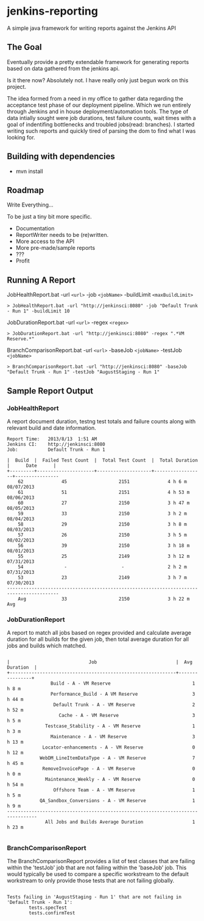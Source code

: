 jenkins-reporting
=================

A simple java framework for writing reports against the Jenkins API

## The Goal

Eventually provide a pretty extendable framework for generating reports based on data gathered from the jenkins api.  

Is it there now?  Absolutely not.  I have really only just begun work on this project.  

The idea formed from a need in my office to gather data regarding the acceptance test phase of our deployment pipeline.  Which we run entirely through Jenkins and in house deployment/automation tools.  The type of data intially sought were job durations, test failure counts, wait times with a goal of indentifing bottlenecks and troubled jobs(read: branches).  I started writing such reports and quickly tired of parsing the dom to find what I was looking for. 

## Building with dependencies

* mvn install

## Roadmap

Write Everything...

To be just a tiny bit more specific.

* Documentation
* ReportWriter needs to be (re)written.  
* More access to the API
* More pre-made/sample reports
* ???
* Profit


## Running A Report

JobHealthReport.bat -url `<url>` -job `<jobName>` -buildLimit `<maxBuildLimit>`


```
> JobHealthReport.bat -url "http://jenkinsci:8080" -job "Default Trunk - Run 1" -buildLimit 10

```

JobDurationReport.bat -url `<url>` -regex `<regex>`


```
> JobDurationReport.bat -url "http://jenkinsci:8080" -regex ".*VM Reserve.*" 

```

BranchComparisonReport.bat -url `<url>` -baseJob `<jobName>` -testJob `<jobName>`

```
> BranchComparisonReport.bat -url "http://jenkinsci:8080" -baseJob "Default Trunk - Run 1" -testJob "AugustStaging - Run 1"

```

## Sample Report Output

### JobHealthReport

A report document duration, testng test totals and failure counts along with relevant build and date information.

```
Report Time:   2013/8/13  1:51 AM
Jenkins CI:    http://jenkinsci:8080
Job:           Default Trunk - Run 1

|  Build  |  Failed Test Count  |  Total Test Count  |  Total Duration  |      Date      |
+---------+---------------------+--------------------+------------------+----------------
    62              45                   2151              4 h 6 m          08/07/2013
    61              51                   2151              4 h 53 m         08/06/2013
    60              27                   2150              3 h 47 m         08/05/2013
    59              33                   2150              3 h 2 m          08/04/2013
    58              29                   2150              3 h 8 m          08/03/2013
    57              26                   2150              3 h 5 m          08/02/2013
    56              39                   2150              3 h 18 m         08/01/2013
    55              25                   2149              3 h 12 m         07/31/2013
    54               -                    -                2 h 2 m          07/31/2013
    53              23                   2149              3 h 7 m          07/30/2013
-----------------------------------------------------------------------------------------
    Avg             33                   2150              3 h 22 m            Avg
 ```        
 
### JobDurationReport

A report to match all jobs based on regex provided and calculate average duration for all builds for the given job, then total average duration for all jobs and builds which matched.

```

|                             Job                             |  Avg Duration  |
+-------------------------------------------------------------+----------------+
                Build - A - VM Reserve                              1 h 8 m     
                Performance_Build - A VM Reserve                    3 h 44 m    
                 Default Trunk - A - VM Reserve                     2 h 52 m    
                   Cache - A - VM Reserve                           3 h 5 m     
              Testcase_Stability - A - VM Reserve                   1 h 3 m     
                Maintenance - A - VM Reserve                        3 h 13 m    
             Locator-enhancements - A - VM Reserve                  0 h 12 m    
            WebDM_LineItemDataType - A - VM Reserve                 7 h 45 m    
             RemoveInvoicePage - A - VM Reserve                     0 h 0 m     
              Maintenance_Weekly - A - VM Reserve                   0 h 54 m    
                 Offshore Team - A - VM Reserve                     1 h 5 m     
            QA_Sandbox_Conversions - A - VM Reserve                 1 h 9 m     
---------------------------------------------------------------------------------
              All Jobs and Builds Average Duration                  1 h 23 m    


```

 
### BranchComparisonReport

The BranchComparisonReport provides a list of test classes that are failing within the 'testJob' job that are not 
failing within the 'baseJob' job. This would typically be used to compare a specific workstream to the default
workstream to only provide those tests that are not failing globally.

```

Tests failing in 'AugustStaging - Run 1' that are not failing in 'Default Trunk - Run 1':
        tests.specTest
        tests.confirmTest

```
